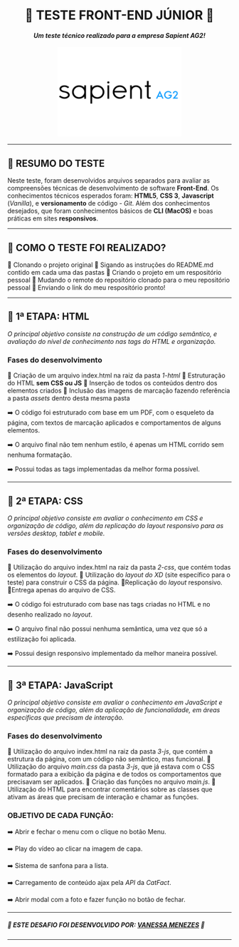 # <div align="center"> 🔷 TESTE FRONT-END JÚNIOR 🔷</div>

#### <div align="center"> _Um teste técnico realizado para a empresa Sapient AG2!_ </div>

<div align="center"> <img src= "1-html/assets/img/sapient.png" width ="280px" height = "200px"/></div>

***

## 🔷 RESUMO DO TESTE

Neste teste, foram desenvolvidos arquivos separados para avaliar as compreensões técnicas de desenvolvimento de software **Front-End**. Os conhecimentos técnicos esperados foram: **HTML5**, **CSS 3**, **Javascript** (_Vanilla_), e **versionamento** de código - _Git_. Além dos conhecimentos desejados, que foram conhecimentos básicos de **CLI (MacOS)** e boas práticas em sites **responsivos**.

***

## 🔷 COMO O TESTE FOI REALIZADO?

🔹 Clonando o projeto original
🔹 Sigando as instruções do README.md contido em cada uma das pastas
🔹 Criando o projeto em um respositório pessoal
🔹 Mudando o remote do repositório clonado para o meu repositório pessoal
🔹 Enviando o link do meu respositório pronto! 

***

## 🔷 1ª ETAPA: HTML

_O principal objetivo consiste na construção de um código semântico, e avaliação do nível de conhecimento nas tags do HTML e organização._

### Fases do desenvolvimento

🔹 Criação de um arquivo index.html na raiz da pasta _1-html_
🔹 Estruturação do HTML **sem CSS ou JS**
🔹 Inserção de todos os conteúdos dentro dos elementos criados
🔹 Inclusão das imagens de marcação fazendo referência a pasta _assets_ dentro desta mesma pasta

➡️ O código foi estruturado com base em um PDF, com o esqueleto da página, com textos de marcação aplicados e comportamentos de alguns elementos.

➡️ O arquivo final não tem nenhum estilo, é apenas um HTML corrido sem nenhuma formatação.

➡️ Possui todas as tags implementadas da melhor forma possível.

***

## 🔷 2ª ETAPA: CSS

_O principal objetivo consiste em avaliar o conhecimento em CSS e organização de código, além da replicação do layout responsivo para as versões desktop, tablet e mobile._

### Fases do desenvolvimento

🔹 Utilização do arquivo index.html na raiz da pasta _2-css_, que contém todas os elementos do _layout_.
🔹 Utilização do _layout do XD_ (site específico para o teste) para construir o CSS da página. 
🔹Replicação do _layout_ responsivo. 
🔹Entrega apenas do arquivo de CSS. 

➡️ O código foi estruturado com base nas tags criadas no HTML e no desenho realizado no _layout_.

➡️ O arquivo final não possui nenhuma semântica, uma vez que só a estilização foi aplicada.

➡️ Possui design responsivo implementado da melhor maneira possível.

***

## 🔷 3ª ETAPA: JavaScript

_O principal objetivo consiste em avaliar o conhecimento em JavaScript e organização de código, além da aplicação de funcionalidade, em áreas específicas que precisam de interação._

### Fases do desenvolvimento

🔹 Utilização do arquivo index.html na raiz da pasta _3-js_, que contém a estrutura da página, com um código não semântico, mas funcional.
🔹 Utilização do arquivo _main.css_ da pasta _3-js_, que já estava com o CSS formatado para a exibição da página e de todos os comportamentos que precisavam ser aplicados.
🔹 Criação das funções no arquivo _main.js_.
🔹 Utilização do HTML para encontrar comentários sobre as classes que ativam as áreas que precisam de interação e chamar as funções. 

### OBJETIVO DE CADA FUNÇÃO:

➡️ Abrir e fechar o menu com o clique no botão Menu.

➡️ Play do vídeo ao clicar na imagem de capa. 

➡️ Sistema de sanfona para a lista.

➡️ Carregamento de conteúdo ajax pela _API_ da _CatFact_.

➡️ Abrir modal com a foto e fazer função no botão de fechar.

***

##### 🔷 ESTE DESAFIO FOI DESENVOLVIDO POR: [VANESSA MENEZES](https://github.com/VanessaNMenezes) 💙

***
